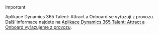 > [!IMPORTANT]
> Aplikace Dynamics 365 Talent: Attract a Onboard se vyřazují z provozu. Další informace najdete na [Aplikace Dynamics 365 Talent: Attract a Onboard vyřazujeme z provozu](https://community.dynamics.com/365/talent/b/dynamics365fortalent/posts/retiring-dynamics-365-talent-attract-and-onboard-apps).

